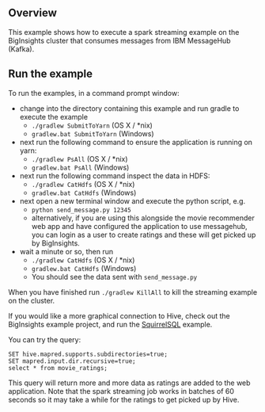 ## Overview

This example shows how to execute a spark streaming example on the BigInsights cluster that consumes messages from IBM MessageHub (Kafka).  

## Run the example

To run the examples, in a command prompt window:

   - change into the directory containing this example and run gradle to execute the example
      - `./gradlew SubmitToYarn` (OS X / *nix)
      - `gradlew.bat SubmitToYarn` (Windows)
   - next run the following command to ensure the application is running on yarn:
      - `./gradlew PsAll` (OS X / *nix)
      - `gradlew.bat PsAll` (Windows)
   - next run the following command inspect the data in HDFS:
      - `./gradlew CatHdfs` (OS X / *nix)
      - `gradlew.bat CatHdfs` (Windows)
   - next open a new terminal window and execute the python script, e.g.
      - `python send_message.py 12345`
      - alternatively, if you are using this alongside the movie recommender web app and have configured the application to use messagehub, you can login as a user to create ratings and these will get picked up by BigInsights.
   - wait a minute or so, then run
      - `./gradlew CatHdfs` (OS X / *nix)
      - `gradlew.bat CatHdfs` (Windows)
      - You should see the data sent with `send_message.py`

When you have finished run `./gradlew KillAll` to kill the streaming example on the cluster.

If you would like a more graphical connection to Hive, check out the BigInsights example project, and run the [SquirrelSQL](https://github.com/IBM-Bluemix/BigInsights-on-Apache-Hadoop/tree/master/examples/SquirrelSQL) example.

You can try the query:

```
SET hive.mapred.supports.subdirectories=true; 
SET mapred.input.dir.recursive=true; 
select * from movie_ratings;
```

This query will return more and more data as ratings are added to the web application.  Note that the spark streaming job works in batches of 60 seconds so it may take a while for the ratings to get picked up by Hive.
